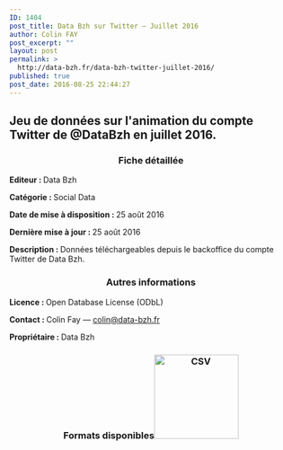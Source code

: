 ```yaml
---
ID: 1404
post_title: Data Bzh sur Twitter — Juillet 2016
author: Colin FAY
post_excerpt: ""
layout: post
permalink: >
  http://data-bzh.fr/data-bzh-twitter-juillet-2016/
published: true
post_date: 2016-08-25 22:44:27
---
```

<h2>Jeu de données sur l'animation du compte Twitter de @DataBzh en juillet 2016.</h2>
<!--more-->
<h3 style="text-align: center;">Fiche détaillée</h3>
<strong>Editeur : </strong>Data Bzh

<strong>Catégorie : </strong>Social Data

<strong>Date de mise à disposition : </strong>25 août 2016

<strong>Dernière mise à jour : </strong>25 août 2016

<strong>Description : </strong>Données téléchargeables depuis le backoffice du compte Twitter de Data Bzh.
<h3 style="text-align: center;">Autres informations</h3>
<strong>Licence : </strong>Open Database License (ODbL)

<strong>Contact : </strong>Colin Fay — colin@data-bzh.fr

<strong>Propriétaire : </strong>Data Bzh
<h3 style="text-align: center;">Formats disponibles<a href="http://data-bzh.fr/data/twitter-DataBzh-2016-07.csv" rel="attachment wp-att-904"><img class="aligncenter wp-image-904 size-full" src="http://dev.data-bzh.fr/wp-content/uploads/2016/05/CSV-2.jpg" alt="CSV" width="150" height="150" /></a></h3>